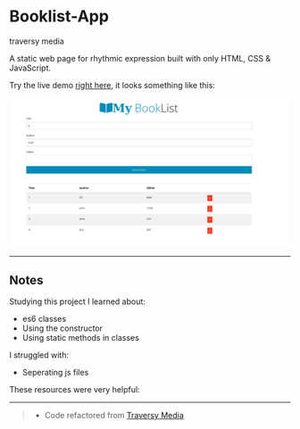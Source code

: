 # Booklist-App
traversy media

A static web page for rhythmic expression built with only HTML, CSS & JavaScript.

Try the live demo [right here](https://ayseakyol.github.io/booklist-app/#), it looks something like this:

[![book list screen shot](./myBookList.png)](https://github.com/ayseakyol/booklist-app)

---

## Notes

Studying this project I learned about:

* es6 classes
* Using the constructor
* Using static methods in classes


I struggled with:

* Seperating js files 


These resources were very helpful:

---

> * Code refactored from [Traversy Media](https://www.youtube.com/watch?v=JaMCxVWtW58t)

